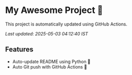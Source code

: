 # My Awesome Project 🚀

This project is automatically updated using GitHub Actions.

_Last updated: 2025-05-03 04:12:40 IST_

## Features
- Auto-update README using Python 🐍
- Auto Git push with GitHub Actions 🤖
